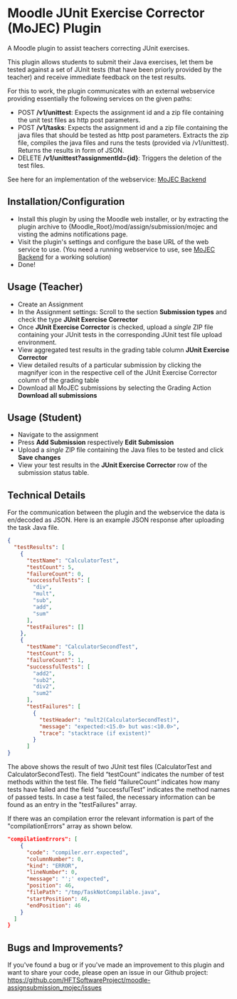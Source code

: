 # Moodle JUnit Exercise Corrector (MoJEC) Plugin

A Moodle plugin to assist teachers correcting JUnit exercises.

This plugin allows students to submit their Java exercises, let them be tested against
a set of JUnit tests (that have been priorly provided by the teacher) and receive immediate feedback
on the test results.

For this to work, the plugin communicates with an external webservice providing essentially the following services on the given paths:
* POST **/v1/unittest**: Expects the assignment id and a zip file containing the unit test files as http post parameters. 
* POST **/v1/tasks**: Expects the assignment id and a zip file containing the java files that should be tested as http post parameters. Extracts the zip file, compiles the java files and runs the tests (provided via /v1/unittest). Returns the results in form of JSON.
* DELETE **/v1/unittest?assignmentId={id}**: Triggers the deletion of the test files.

See here for an implementation of the webservice: [MoJEC Backend](https://github.com/HFTSoftwareProject/MoJEC-Backend)

## Installation/Configuration
* Install this plugin by using the Moodle web installer, or by extracting the plugin archive to {Moodle_Root}/mod/assign/submission/mojec and visting the admins notifications page.
* Visit the plugin's settings and configure the base URL of the web service to use. (You need a running webservice to use, see [MoJEC Backend](https://github.com/HFTSoftwareProject/MoJEC-Backend) for a working solution)
* Done!

## Usage (Teacher)
* Create an Assignment
* In the Assignment settings: Scroll to the section **Submission types** and check the type **JUnit Exercise Corrector**
* Once **JUnit Exercise Corrector** is checked, upload a *single* ZIP file containing your JUnit tests in the corresponding JUnit test file upload environment.
* View aggregated test results in the grading table column **JUnit Exercise Corrector**
* View detailed results of a particular submission by clicking the magnifyer icon in the respective cell of the JUnit Exercise Corrector column of the grading table
* Download all MoJEC submissions by selecting the Grading Action **Download all submissions**

## Usage (Student)
* Navigate to the assignment
* Press **Add Submission** respectively **Edit Submission**
* Upload a *single* ZIP file containing the Java files to be tested and click **Save changes**
* View your test results in the **JUnit Exercise Corrector** row of the submission status table.

## Technical Details
For the communication between the plugin and the webservice the data is en/decoded as JSON.
Here is an example JSON response after uploading the task Java file.

```JSON
{
  "testResults": [
    {
      "testName": "CalculatorTest",
      "testCount": 5,
      "failureCount": 0,
      "successfulTests": [
        "div",
        "mult",
        "sub",
        "add",
        "sum"
      ],
      "testFailures": []
    },
    {
      "testName": "CalculatorSecondTest",
      "testCount": 5,
      "failureCount": 1,
      "successfulTests": [
        "add2",
        "sub2",
        "div2",
        "sum2"
      ],
      "testFailures": [
        {
          "testHeader": "mult2(CalculatorSecondTest)",
          "message": "expected:<15.0> but was:<10.0>",
          "trace": "stacktrace (if existent)"
        }
      ]
}
```

The above shows the result of two JUnit test files (CalculatorTest and CalculatorSecondTest). The field “testCount” indicates the number of test methods within the test file. The field “failureCount” indicates how many tests have failed and the field “successfulTest” indicates the method names of passed tests. In case a test failed, the necessary information can be found as an entry in the "testFailures" array.

If there was an compilation error the relevant information is part of the "compilationErrors" array as shown below.

```JSON
"compilationErrors": [
    {
      "code": "compiler.err.expected",
      "columnNumber": 0,
      "kind": "ERROR",
      "lineNumber": 0,
      "message": "';' expected",
      "position": 46,
      "filePath": "/tmp/TaskNotCompilable.java",
      "startPosition": 46,
      "endPosition": 46
    }
  ]
}
```

## Bugs and Improvements?

If you've found a bug or if you've made an improvement to this plugin and want to share your code, please
open an issue in our Github project:
https://github.com/HFTSoftwareProject/moodle-assignsubmission_mojec/issues

